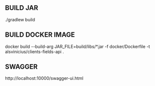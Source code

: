 ## BUILD JAR
./gradlew build

## BUILD DOCKER IMAGE
docker build --build-arg JAR_FILE=build/libs/*.jar -f docker/Dockerfile  -t alsvinicius/clients-fields-api .

## SWAGGER
http://localhost:10000/swagger-ui.html